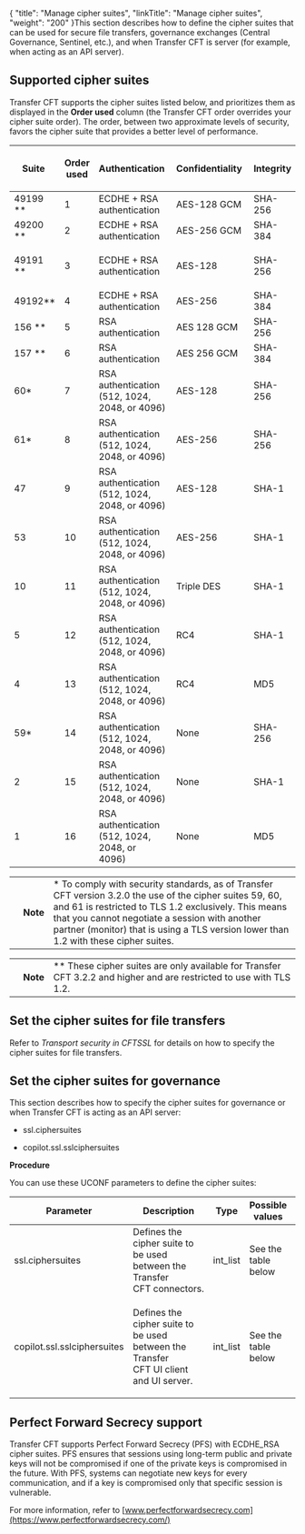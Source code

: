 {
    "title": "Manage cipher suites",
    "linkTitle": "Manage cipher suites",
    "weight": "200"
}This section describes how to define the cipher suites that can be used for secure file transfers, governance exchanges (Central Governance, Sentinel, etc.), and when Transfer CFT is server (for example, when acting as an API server).

## Supported cipher suites

Transfer CFT supports the cipher suites listed below, and prioritizes them as displayed in the **Order used** column (the Transfer CFT order overrides your cipher suite order). The order, between two approximate levels of security, favors the cipher suite that provides a better level of performance.

<table data-cellspacing="0">
<thead>
<tr class="header">
<th><p>Suite </p></th>
<th><p>Order used</p></th>
<th><p>Authentication </p></th>
<th><p>Confidentiality </p></th>
<th><p>Integrity </p></th>
</tr>
</thead>
<tbody>
<tr class="odd" data-valign="middle">
<td data-valign="top" width="9%">49199 **</td>
<td>1</td>
<td data-valign="top">ECDHE + RSA authentication</td>
<td data-valign="top" width="20%">AES-128 GCM</td>
<td data-valign="top" width="27%">SHA-256</td>
</tr>
<tr class="even" data-valign="middle">
<td data-valign="top" width="9%">49200 **</td>
<td>2</td>
<td data-valign="top">ECDHE + RSA authentication</td>
<td data-valign="top" width="20%">AES-256 GCM</td>
<td data-valign="top" width="27%">SHA-384</td>
</tr>
<tr class="odd" data-valign="middle">
<td data-valign="top" width="9%">49191 **</td>
<td>3</td>
<td data-valign="top"><p>ECDHE + RSA authentication</p></td>
<td data-valign="top" width="20%">AES-128</td>
<td data-valign="top" width="27%">SHA-256</td>
</tr>
<tr class="even" data-valign="middle">
<td data-valign="top" width="9%">49192**</td>
<td>4</td>
<td data-valign="top">ECDHE + RSA authentication</td>
<td data-valign="top" width="20%">AES-256</td>
<td data-valign="top" width="27%">SHA-384</td>
</tr>
<tr class="odd" data-valign="middle">
<td data-valign="top" width="9%">156 **</td>
<td>5</td>
<td data-valign="top">RSA authentication</td>
<td data-valign="top" width="20%">AES 128 GCM</td>
<td data-valign="top" width="27%">SHA-256</td>
</tr>
<tr class="even" data-valign="middle">
<td data-valign="top" width="9%">157 **</td>
<td>6</td>
<td data-valign="top">RSA authentication</td>
<td data-valign="top" width="20%">AES 256 GCM</td>
<td data-valign="top" width="27%">SHA-384</td>
</tr>
<tr class="odd" data-valign="middle">
<td data-valign="top" width="9%">60*</td>
<td>7</td>
<td data-valign="top">RSA authentication (512, 1024, 2048, or 4096)</td>
<td data-valign="top" width="20%">AES-128</td>
<td data-valign="top" width="27%">SHA-256</td>
</tr>
<tr class="even" data-valign="middle">
<td data-valign="top" width="9%">61*</td>
<td>8</td>
<td data-valign="top">RSA authentication (512, 1024, 2048, or 4096)</td>
<td data-valign="top" width="20%">AES-256</td>
<td data-valign="top" width="27%">SHA-256</td>
</tr>
<tr class="odd" data-valign="middle">
<td data-valign="top" width="9%">47</td>
<td>9</td>
<td data-valign="top">RSA authentication (512, 1024, 2048, or 4096)</td>
<td data-valign="top" width="20%">AES-128</td>
<td data-valign="top" width="27%">SHA-1</td>
</tr>
<tr class="even" data-valign="middle">
<td data-valign="top" width="9%">53</td>
<td>10</td>
<td data-valign="top">RSA authentication (512, 1024, 2048, or 4096)</td>
<td data-valign="top" width="20%">AES-256</td>
<td data-valign="top" width="27%">SHA-1</td>
</tr>
<tr class="odd" data-valign="middle">
<td data-valign="top" width="9%">10</td>
<td>11</td>
<td data-valign="top">RSA authentication (512, 1024, 2048, or 4096)</td>
<td data-valign="top" width="20%">Triple DES</td>
<td data-valign="top" width="27%">SHA-1</td>
</tr>
<tr class="even" data-valign="middle">
<td data-valign="top" width="9%">5</td>
<td>12</td>
<td data-valign="top">RSA authentication (512, 1024, 2048, or 4096)</td>
<td data-valign="top" width="20%">RC4</td>
<td data-valign="top" width="27%">SHA-1</td>
</tr>
<tr class="odd" data-valign="middle">
<td data-valign="top" width="9%">4</td>
<td>13</td>
<td data-valign="top">RSA authentication (512, 1024, 2048, or 4096)</td>
<td data-valign="top" width="20%">RC4</td>
<td data-valign="top" width="27%">MD5</td>
</tr>
<tr class="even" data-valign="middle">
<td data-valign="top" width="9%">59*</td>
<td>14</td>
<td data-valign="top">RSA authentication (512, 1024, 2048, or 4096)</td>
<td data-valign="top" width="20%">None</td>
<td data-valign="top" width="27%">SHA-256</td>
</tr>
<tr class="odd" data-valign="middle">
<td data-valign="top" width="9%">2</td>
<td>15</td>
<td data-valign="top">RSA authentication (512, 1024, 2048, or 4096)</td>
<td data-valign="top" width="20%">None</td>
<td data-valign="top" width="27%">SHA-1</td>
</tr>
<tr class="even" data-valign="middle">
<td data-valign="top" width="9%">1</td>
<td>16</td>
<td data-valign="top">RSA authentication (512, 1024, 2048, or 4096) </td>
<td data-valign="top" width="20%">None</td>
<td data-valign="top" width="27%">MD5</td>
</tr>
</tbody>
</table>

<table data-cellpadding="0" data-cellspacing="0">
<tbody>
<tr class="odd">
<td data-valign="top"></td>
<td data-valign="top"><span><strong>Note</strong></span></td>
<td data-mc-autonum="&lt;b&gt;Note  &lt;/b&gt;" data-valign="top">* To comply with security standards, as of Transfer CFT version 3.2.0 the use of the cipher suites 59, 60, and 61 is restricted to TLS 1.2 exclusively. This means that you cannot negotiate a session with another partner (monitor) that is using a TLS version lower than 1.2 with these cipher suites.</td>
</tr>
</tbody>
</table>

<table data-cellpadding="0" data-cellspacing="0">
<tbody>
<tr class="odd">
<td data-valign="top"></td>
<td data-valign="top"><span><strong>Note</strong></span></td>
<td data-mc-autonum="&lt;b&gt;Note  &lt;/b&gt;" data-valign="top">** These cipher suites are only available for Transfer CFT 3.2.2 and higher and are restricted to use with TLS 1.2.</td>
</tr>
</tbody>
</table>

## Set the cipher suites for file transfers

Refer to *Transport security in CFTSSL* for details on how to specify the cipher suites for file transfers.

## Set the cipher suites for governance

This section describes how to specify the cipher suites for governance or when Transfer CFT is acting as an API server:

-   ssl.ciphersuites
-   copilot.ssl.sslciphersuites

**Procedure**

<span id="cipher_suites"></span>You can use these UCONF parameters to define the cipher suites:

<table data-cellspacing="0">
<thead>
<tr class="header">
<th>Parameter</th>
<th>Description</th>
<th>Type</th>
<th>Possible values</th>
<th>Default value</th>
</tr>
</thead>
<tbody>
<tr class="odd">
<td>ssl.ciphersuites</td>
<td>Defines the cipher suite to be used between the Transfer CFT connectors.</td>
<td>int_list</td>
<td>See the table below</td>
<td>49200, 49199, 156, 157, 60, 61, 47, 53</td>
</tr>
<tr class="even">
<td><p>copilot.ssl.sslciphersuites</p></td>
<td><p>Defines the cipher suite to be used between the Transfer CFT UI client and UI server.</p></td>
<td>int_list</td>
<td>See the table below</td>
<td>$(ssl.ciphersuites)</td>
</tr>
</tbody>
</table>

## <span id="Perfect"></span>Perfect Forward Secrecy support

Transfer CFT supports Perfect Forward Secrecy (PFS) with ECDHE\_RSA cipher suites. PFS ensures that sessions using long-term public and private keys will not be compromised if one of the private keys is compromised in the future. With PFS, systems can negotiate new keys for every communication, and if a key is compromised only that specific session is vulnerable.

For more information, refer to [www.perfectforwardsecrecy.com](https://www.perfectforwardsecrecy.com/)
